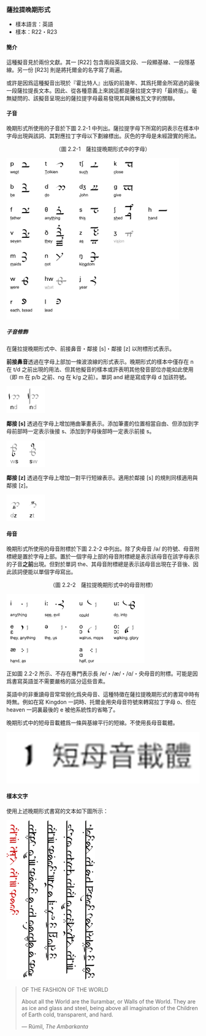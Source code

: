 ### 薩拉提晚期形式

- 樣本語言：英語
- 樣本：R22・R23

#### 簡介

這種擬音見於兩份文獻。其一 [R22] 包含兩段英語文段、一段顯基線、一段隱基線。另一份 [R23] 則是將托爾金的名字寫了兩遍。

或許是因爲這種擬音出現於『霍比特人』出版的前幾年、其爲托爾金所寫過的最後一段薩拉提長文本。因此、從各種意義上來說這都是薩拉提文字的「最終版」。毫無疑問的、該擬音呈現出的薩拉提字母最易發現其與騰格瓦文字的關聯。

#### 子音

晚期形式所使用的子音於下圖 2.2-1 中列出。薩拉提字母下所寫的詞表示在樣本中字母出現與該詞、其對應拉丁字母以下劃線標出。灰色的字母是未經證實的用法。

<p align="center">（圖 2.2-1　薩拉提晩期形式中的字母）</p>

![](.attachments/2.2-sarati_late_cons.png)

##### 子音修飾

在薩拉提晚期形式中、前接鼻音・鄰接 [s]・鄰接 [z] 以附標形式表示。

**前接鼻音**透過在字母上部加一條波浪線的形式表示。晚期形式的樣本中僅存在 n 在 t/d 之前出現的用法、但其他擬音的樣本或許表明其他發音部位亦能如此使用（即 m 在 p/b 之前、ng 在 k/g 之前）。單詞 and 總是寫成字母 d 加該符號。

![](.attachments/2.2-sarati_late_nasal.png)

**鄰接 [s]** 透過在字母上增加捲曲筆畫表示。添加筆畫的位置相當自由、但添加到字母前部時一定表示後接 s、添加到字母後部時一定表示前接 s。

![](.attachments/2.2-sarati_late_s.png)

**鄰接 [z]** 透過在字母上增加一對平行短線表示。適用於鄰接 [s] 的規則同樣適用與鄰接 [z]。

![](.attachments/2.2-sarati_late_z.png)

#### 母音

晚期形式所使用的母音附標於下圖 2.2-2 中列出。除了央母音 /ə/ 的符號、母音附標總是置於字母上部。置於一個字母上部的母音附標總是表示該母音在該字母表示的子音**之前**出現。但對於單詞 the、其母音附標總是表示該母音出現在子音後、因此該詞便能以單個字母寫出。

<p align="center">（圖 2.2-2　薩拉提晩期形式中的母音附標）</p>

![](.attachments/2.2-sarati_late_vow.png)

正如圖 2.2-2 所示、不存在專門表示長 /e/・/æ/・/ɑ/・央母音的附標。可能是因爲書寫英語並不需要嚴格的區分這些音素。

英語中的非重讀母音常常弱化爲央母音、這種特徵在薩拉提晚期形式的書寫中時有時無。例如在寫 Kingdon 一詞時、托爾金用央母音符號來轉寫拉丁字母 o、但在 heaven 一詞裏最後的 e 被他系統性的省略了。

晚期形式中的短母音載體爲一條與基線平行的短線。不使用長母音載體。

![](.attachments/2.2-sarati_sc_parallel.png)

#### 樣本文字

使用上述晚期形式書寫的文本如下圖所示：

![](.attachments/2.2-sarati_late_sample.png)

> OF THE FASHION OF THE WORLD
> 
> About all the World are the Ilurambar, or Walls of the World. They are as ice and glass and steel, being above all imagination of the Children of Earth cold, transparent, and hard.
> 
> — Rúmil, _The Ambarkanta_ 